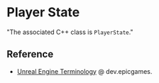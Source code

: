 # Player State

"The associated C++ class is `PlayerState`."

## Reference

- [Unreal Engine Terminology](https://dev.epicgames.com/documentation/en-us/unreal-engine/unreal-engine-terminology) @ dev.epicgames.